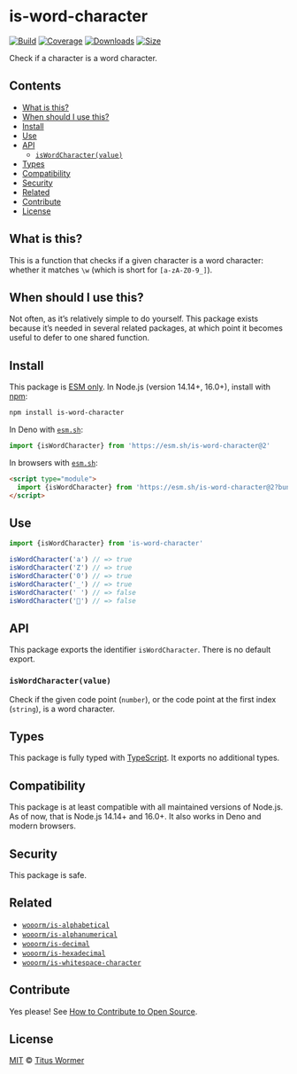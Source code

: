# is-word-character

[![Build][build-badge]][build]
[![Coverage][coverage-badge]][coverage]
[![Downloads][downloads-badge]][downloads]
[![Size][size-badge]][size]

Check if a character is a word character.

## Contents

*   [What is this?](#what-is-this)
*   [When should I use this?](#when-should-i-use-this)
*   [Install](#install)
*   [Use](#use)
*   [API](#api)
    *   [`isWordCharacter(value)`](#iswordcharactervalue)
*   [Types](#types)
*   [Compatibility](#compatibility)
*   [Security](#security)
*   [Related](#related)
*   [Contribute](#contribute)
*   [License](#license)

## What is this?

This is a function that checks if a given character is a word character:
whether it matches `\w` (which is short for `[a-zA-Z0-9_]`).

## When should I use this?

Not often, as it’s relatively simple to do yourself.
This package exists because it’s needed in several related packages, at which
point it becomes useful to defer to one shared function.

## Install

This package is [ESM only][esm].
In Node.js (version 14.14+, 16.0+), install with [npm][]:

```sh
npm install is-word-character
```

In Deno with [`esm.sh`][esmsh]:

```js
import {isWordCharacter} from 'https://esm.sh/is-word-character@2'
```

In browsers with [`esm.sh`][esmsh]:

```html
<script type="module">
  import {isWordCharacter} from 'https://esm.sh/is-word-character@2?bundle'
</script>
```

## Use

```js
import {isWordCharacter} from 'is-word-character'

isWordCharacter('a') // => true
isWordCharacter('Z') // => true
isWordCharacter('0') // => true
isWordCharacter('_') // => true
isWordCharacter(' ') // => false
isWordCharacter('💩') // => false
```

## API

This package exports the identifier `isWordCharacter`.
There is no default export.

### `isWordCharacter(value)`

Check if the given code point (`number`), or the code point at the first index
(`string`), is a word character.

## Types

This package is fully typed with [TypeScript][].
It exports no additional types.

## Compatibility

This package is at least compatible with all maintained versions of Node.js.
As of now, that is Node.js 14.14+ and 16.0+.
It also works in Deno and modern browsers.

## Security

This package is safe.

## Related

*   [`wooorm/is-alphabetical`](https://github.com/wooorm/is-alphabetical)
*   [`wooorm/is-alphanumerical`](https://github.com/wooorm/is-alphanumerical)
*   [`wooorm/is-decimal`](https://github.com/wooorm/is-decimal)
*   [`wooorm/is-hexadecimal`](https://github.com/wooorm/is-hexadecimal)
*   [`wooorm/is-whitespace-character`](https://github.com/wooorm/is-whitespace-character)

## Contribute

Yes please!
See [How to Contribute to Open Source][contribute].

## License

[MIT][license] © [Titus Wormer][author]

<!-- Definitions -->

[build-badge]: https://github.com/wooorm/is-word-character/workflows/main/badge.svg

[build]: https://github.com/wooorm/is-word-character/actions

[coverage-badge]: https://img.shields.io/codecov/c/github/wooorm/is-word-character.svg

[coverage]: https://codecov.io/github/wooorm/is-word-character

[downloads-badge]: https://img.shields.io/npm/dm/is-word-character.svg

[downloads]: https://www.npmjs.com/package/is-word-character

[size-badge]: https://img.shields.io/bundlephobia/minzip/is-word-character.svg

[size]: https://bundlephobia.com/result?p=is-word-character

[npm]: https://docs.npmjs.com/cli/install

[esmsh]: https://esm.sh

[license]: license

[author]: https://wooorm.com

[esm]: https://gist.github.com/sindresorhus/a39789f98801d908bbc7ff3ecc99d99c

[typescript]: https://www.typescriptlang.org

[contribute]: https://opensource.guide/how-to-contribute/
